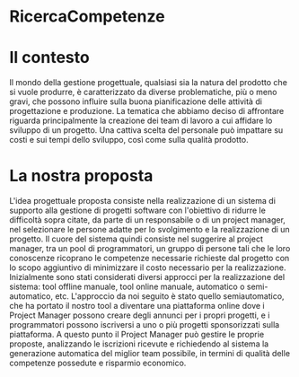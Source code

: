 # RicercaCompetenze
# Il contesto
Il mondo della gestione progettuale, qualsiasi sia la natura del prodotto che si vuole produrre, è caratterizzato da diverse problematiche, più o meno gravi, che possono influire sulla buona pianificazione delle attività di progettazione e produzione. La tematica che abbiamo deciso di affrontare riguarda principalmente la creazione dei team di lavoro a cui affidare lo sviluppo di un progetto. Una cattiva scelta del personale può impattare su costi e sui tempi dello sviluppo, così come sulla qualità prodotto.

# La nostra proposta
L'idea progettuale proposta consiste nella realizzazione di un sistema di supporto alla gestione di progetti software con l'obiettivo di ridurre le difficoltà sopra citate, da parte di un responsabile o di un project manager, nel selezionare le persone adatte per lo svolgimento e la realizzazione di un progetto. Il cuore del sistema quindi consiste nel suggerire al project manager, tra un pool di programmatori, un gruppo di persone tali che le loro conoscenze ricoprano le competenze necessarie richieste dal progetto con lo scopo aggiuntivo di minimizzare il costo necessario per la realizzazione. Inizialmente sono stati considerati diversi approcci per la realizzazione del sistema: tool offline manuale, tool online manuale, automatico o semi-automatico, etc.
L'approccio da noi seguito è stato quello  semiautomatico, che ha portato il nostro tool a diventare una piattaforma online dove i Project Manager possono creare degli annunci per i propri progetti, e i programmatori possono iscriversi a uno o più progetti sponsorizzati sulla piattaforma. A questo punto il Project Manager può gestire le proprie proposte, analizzando le iscrizioni ricevute e richiedendo al sistema la generazione automatica del miglior team possibile, in termini di qualità delle competenze possedute e risparmio economico.
